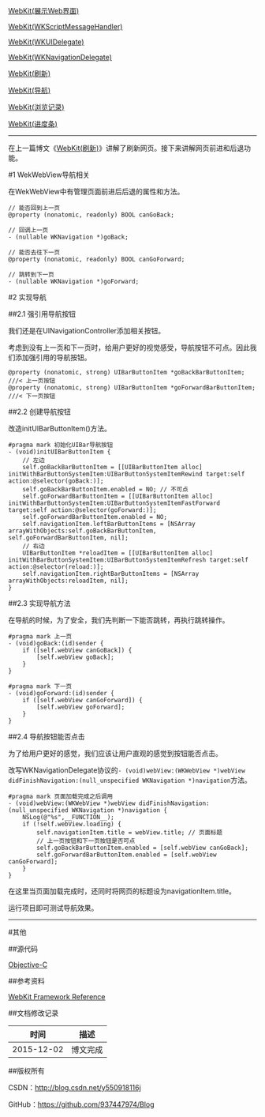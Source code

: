[WebKit(展示Web界面)](https://github.com/937447974/Blog/blob/master/WebKit/WebKit(展示Web界面).md)

[WebKit(WKScriptMessageHandler)](https://github.com/937447974/Blog/blob/master/WebKit/WebKit(WKScriptMessageHandler).md)

[WebKit(WKUIDelegate)](https://github.com/937447974/Blog/blob/master/WebKit/WebKit(WKUIDelegate).md)

[WebKit(WKNavigationDelegate)](https://github.com/937447974/Blog/blob/master/WebKit/WebKit(WKNavigationDelegate).md)

[WebKit(刷新)](https://github.com/937447974/Blog/blob/master/WebKit/WebKit(刷新).md)

[WebKit(导航)](https://github.com/937447974/Blog/blob/master/WebKit/WebKit(导航).md)

[WebKit(浏览记录)](https://github.com/937447974/Blog/blob/master/WebKit/WebKit(浏览记录).md)

[WebKit(进度条)](https://github.com/937447974/Blog/blob/master/WebKit/WebKit(进度条).md)

------

在上一篇博文《[WebKit(刷新)](https://github.com/937447974/Blog/blob/master/WebKit/WebKit(刷新).md)》讲解了刷新网页。接下来讲解网页前进和后退功能。

#1 WekWebView导航相关

在WekWebView中有管理页面前进后后退的属性和方法。

```objc
// 能否回到上一页
@property (nonatomic, readonly) BOOL canGoBack;

// 回调上一页
- (nullable WKNavigation *)goBack;

// 能否去往下一页
@property (nonatomic, readonly) BOOL canGoForward;

// 跳转到下一页
- (nullable WKNavigation *)goForward;
```

#2 实现导航

##2.1 强引用导航按钮

我们还是在UINavigationController添加相关按钮。

考虑到没有上一页和下一页时，给用户更好的视觉感受，导航按钮不可点。因此我们添加强引用的导航按钮。

```objc
@property (nonatomic, strong) UIBarButtonItem *goBackBarButtonItem;    ///< 上一页按钮
@property (nonatomic, strong) UIBarButtonItem *goForwardBarButtonItem; ///< 下一页按钮
```

##2.2 创建导航按钮

改造initUIBarButtonItem()方法。

```objc
#pragma mark 初始化UIBar导航按钮
- (void)initUIBarButtonItem {
    // 左边
    self.goBackBarButtonItem = [[UIBarButtonItem alloc] initWithBarButtonSystemItem:UIBarButtonSystemItemRewind target:self action:@selector(goBack:)];
    self.goBackBarButtonItem.enabled = NO; // 不可点
    self.goForwardBarButtonItem = [[UIBarButtonItem alloc] initWithBarButtonSystemItem:UIBarButtonSystemItemFastForward target:self action:@selector(goForward:)];
    self.goForwardBarButtonItem.enabled = NO;
    self.navigationItem.leftBarButtonItems = [NSArray arrayWithObjects:self.goBackBarButtonItem, self.goForwardBarButtonItem, nil];
    // 右边
    UIBarButtonItem *reloadItem = [[UIBarButtonItem alloc] initWithBarButtonSystemItem:UIBarButtonSystemItemRefresh target:self action:@selector(reload:)];
    self.navigationItem.rightBarButtonItems = [NSArray arrayWithObjects:reloadItem, nil];
}
```

##2.3 实现导航方法

在导航的时候，为了安全，我们先判断一下能否跳转，再执行跳转操作。

```objc
#pragma mark 上一页
- (void)goBack:(id)sender {
    if ([self.webView canGoBack]) {
        [self.webView goBack];
    }
}

#pragma mark 下一页
- (void)goForward:(id)sender {
    if ([self.webView canGoForward]) {
        [self.webView goForward];
    }
}
```

##2.4 导航按钮能否点击

为了给用户更好的感觉，我们应该让用户直观的感觉到按钮能否点击。

改写WKNavigationDelegate协议的`- (void)webView:(WKWebView *)webView didFinishNavigation:(null_unspecified WKNavigation *)navigation`方法。

```objc
#pragma mark 页面加载完成之后调用
- (void)webView:(WKWebView *)webView didFinishNavigation:(null_unspecified WKNavigation *)navigation {
    NSLog(@"%s",__FUNCTION__);
    if (!self.webView.loading) {
        self.navigationItem.title = webView.title; // 页面标题
        // 上一页按钮和下一页按钮是否可点
        self.goBackBarButtonItem.enabled = [self.webView canGoBack];
        self.goForwardBarButtonItem.enabled = [self.webView canGoForward];
    }
}
```

在这里当页面加载完成时，还同时将网页的标题设为navigationItem.title。

运行项目即可测试导航效果。
&#160;

----------

#其他

##源代码

[Objective-C](https://github.com/937447974/Objective-C)

##参考资料

[WebKit Framework Reference](https://developer.apple.com/library/ios/documentation/Cocoa/Reference/WebKit/ObjC_classic/index.html#//apple_ref/doc/uid/TP30000745)

##文档修改记录

| 时间 | 描述 |
| ---- | ---- |
| 2015-12-02 | 博文完成 |

##版权所有

CSDN：http://blog.csdn.net/y550918116j

GitHub：https://github.com/937447974/Blog